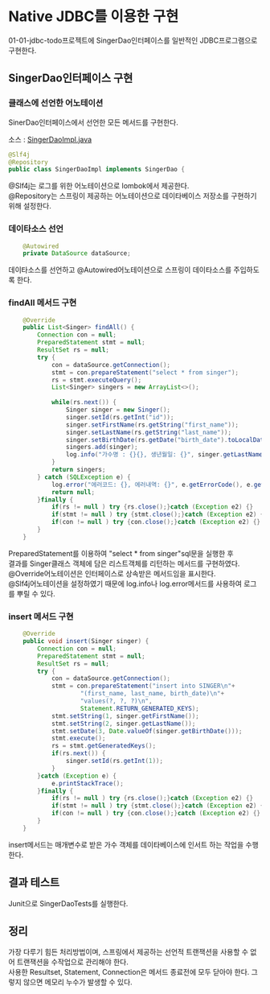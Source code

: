 # Native JDBC를 이용한 구현
01-01-jdbc-todo프로젝트에 SingerDao인터페이스를 일반적인 JDBC프로그램으로 구현한다.  

## SingerDao인터페이스 구현

### 클래스에 선언한 어노테이션
SinerDao인터페이스에서 선언한 모든 메서드를 구현한다.  

소스 : [SingerDaoImpl.java](src/main/java/com/linor/singer/jdbc/SingerDaoImpl.java)
```java
@Slf4j
@Repository
public class SingerDaoImpl implements SingerDao {
```
@Slf4j는 로그를 위한 어노테이션으로 lombok에서 제공한다.  
@Repository는 스프링이 제공하는 어노테이션으로 데이타베이스 저장소를 구현하기 위해 설정한다.  

### 데이타소스 선언 
```java
    @Autowired
    private DataSource dataSource;
``` 
 데이타소스를 선언하고 @Autowired어노테이션으로 스프링이 데이타소스를 주입하도록 한다.
  
### findAll 메서드 구현
```java
    @Override
    public List<Singer> findAll() {
        Connection con = null;
        PreparedStatement stmt = null;
        ResultSet rs = null;
        try {
            con = dataSource.getConnection();
            stmt = con.prepareStatement("select * from singer");
            rs = stmt.executeQuery();
            List<Singer> singers = new ArrayList<>();
            
            while(rs.next()) {
                Singer singer = new Singer();
                singer.setId(rs.getInt("id"));
                singer.setFirstName(rs.getString("first_name"));
                singer.setLastName(rs.getString("last_name"));
                singer.setBirthDate(rs.getDate("birth_date").toLocalDate());
                singers.add(singer);
                log.info("가수명 : {}{}, 생년월일: {}", singer.getLastName(), singer.getFirstName(),singer.getBirthDate().toString());
            }
            return singers;
        } catch (SQLException e) {
            log.error("에러코드: {}, 에러내역: {}", e.getErrorCode(), e.getMessage());
            return null;
        }finally {
            if(rs != null ) try {rs.close();}catch (Exception e2) {}
            if(stmt != null ) try {stmt.close();}catch (Exception e2) {}
            if(con != null ) try {con.close();}catch (Exception e2) {}
        }
    }
```
PreparedStatement를 이용하여 "select * from singer"sql문을 실행한 후  
결과를 Singer클래스 객체에 담은 리스트객체를 리턴하는 메서드를 구현하였다.  
@Override어노테이션은 인터페이스로 상속받은 메서드임을 표시한다.  
@Slf4j어노테이션을 설정하였기 때문에 log.info나 log.error메서드를 사용하여 로그를 뿌릴 수 있다.  

### insert 메서드 구현
```java
    @Override
    public void insert(Singer singer) {
        Connection con = null;
        PreparedStatement stmt = null;
        ResultSet rs = null;
        try {
            con = dataSource.getConnection();
            stmt = con.prepareStatement("insert into SINGER\n"+
                    "(first_name, last_name, birth_date)\n"+
                    "values(?, ?, ?)\n",
                    Statement.RETURN_GENERATED_KEYS);
            stmt.setString(1, singer.getFirstName());
            stmt.setString(2, singer.getLastName());
            stmt.setDate(3, Date.valueOf(singer.getBirthDate()));
            stmt.execute();
            rs = stmt.getGeneratedKeys();
            if(rs.next()) {
                singer.setId(rs.getInt(1));
            }
        }catch (Exception e) {
            e.printStackTrace();
        }finally {
            if(rs != null ) try {rs.close();}catch (Exception e2) {}
            if(stmt != null ) try {stmt.close();}catch (Exception e2) {}
            if(con != null ) try {con.close();}catch (Exception e2) {}
        }
    }
```
insert메서드는 매개변수로 받은 가수 객체를 데이타베이스에 인서트 하는 작업을 수행한다.  

## 결과 테스트
Junit으로 SingerDaoTests를 실행한다.

## 정리
가장 다루기 힘든 처리방법이며, 스프링에서 제공하는 선언적 트랜잭션을 사용할 수 없어 트랜잭션을 수작업으로 관리해야 한다.  
사용한 Resultset, Statement, Connection은 메서드 종료전에 모두 닫아야 한다. 그렇지 않으면 메모리 누수가 발생할 수 있다.
